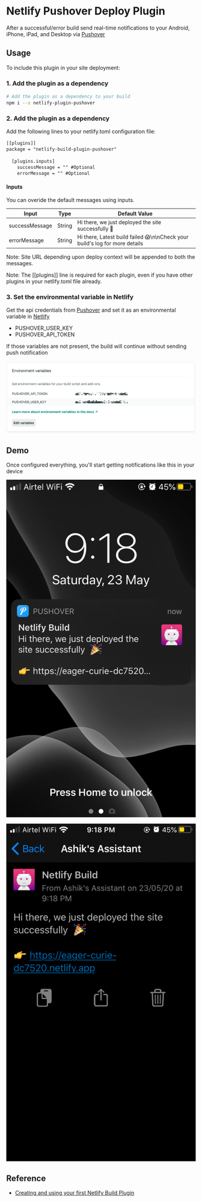 # Netlify Pushover Deploy Plugin

After a successful/error build send real-time notifications to your Android,
iPhone, iPad, and Desktop via [Pushover](http://pushover.net)

## Usage

To include this plugin in your site deployment:

### 1. Add the plugin as a dependency

```sh
# Add the plugin as a dependency to your build
npm i --s netlify-plugin-pushover
```

### 2. Add the plugin as a dependency

Add the following lines to your netlify.toml configuration file:

```
[[plugins]]
package = "netlify-build-plugin-pushover"

  [plugins.inputs]
    successMessage = "" #Optional
    errorMessage = "" #Optional
```

#### Inputs

You can overide the default messages using inputs.

| Input          | Type   | Default Value                                                               |
| -------------- | ------ | --------------------------------------------------------------------------- |
| successMessage | String | Hi there, we just deployed the site successfully 🎉                         |
| errorMessage   | String | Hi there, Latest build failed 😱\n\nCheck your build's log for more details |

Note: Site URL depending upon deploy context will be appended to both the messages.

Note: The [[plugins]] line is required for each plugin, even if you have other
plugins in your netlify.toml file already.

### 3. Set the environmental variable in Netlify

Get the api credentials from [Pushover](https://pushover.net/api) and set it as
an environmental variable in
[Netlify](https://docs.netlify.com/configure-builds/get-started/#build-environment-variables)

-   PUSHOVER_USER_KEY
-   PUSHOVER_API_TOKEN

If those variables are not present, the build will continue without sending push
notification

![](./docs/netlify-env-variable-dashboard.png)

## Demo

Once configured everything, you'll start getting notifications like this in your
device

![](./docs/pushover-1.png)

![](./docs/pushover-2.png)

## Reference

-   [Creating and using your first Netlify Build Plugin](https://www.netlify.com/blog/2019/10/16/creating-and-using-your-first-netlify-build-plugin)
